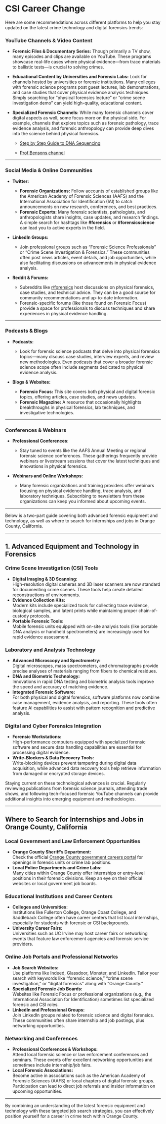 # CSI Career Change

Here are some recommendations across different platforms to help you stay updated on the latest crime technology and digital forensics trends:

### YouTube Channels & Video Content

- **Forensic Files & Documentary Series:**
  Though primarily a TV show, many episodes and clips are available on YouTube. These programs showcase real-life cases where physical evidence—from trace materials to ballistic tests—is crucial to solving crimes.

- **Educational Content by Universities and Forensic Labs:**
  Look for channels hosted by universities or forensic institutions. Many colleges with forensic science programs post guest lectures, lab demonstrations, and case studies that cover physical evidence analysis techniques. Simply searching for “physical forensics lecture” or “crime scene investigation demo” can yield high-quality, educational content.

- **Specialized Forensic Channels:**
  While many forensic channels cover digital aspects as well, some focus more on the physical side. For example, channels that explore topics such as forensic pathology, trace evidence analysis, and forensic anthropology can provide deep dives into the science behind physical forensics.


    -  [Step by Step Guide to DNA Sequencing](https://www.youtube.com/watch?v=WKAUtJQ69n8&pp=ygUmZm9yZW5zaWMgdG9vbHMgYW5kIHRlY2huaXF1ZXMgLWRpZ2l0YWw%3D)
    
    - [Prof Bensons channel](https://www.youtube.com/@profbensonschannel7055)



---

### Social Media & Online Communities

- **Twitter:**
  - **Forensic Organizations:** Follow accounts of established groups like the American Academy of Forensic Sciences (AAFS) and the International Association for Identification (IAI) to catch announcements on new research, conferences, and best practices.
  - **Forensic Experts:** Many forensic scientists, pathologists, and anthropologists share insights, case updates, and research findings. A simple search for hashtags like **#forensics** or **#forensicscience** can lead you to active experts in the field.

- **LinkedIn Groups:**
  - Join professional groups such as “Forensic Science Professionals” or “Crime Scene Investigation & Forensics.” These communities often post news articles, event details, and job opportunities, while also facilitating discussions on advancements in physical evidence analysis.

- **Reddit & Forums:**
  - Subreddits like [r/forensics](https://www.reddit.com/r/forensics/) host discussions on physical forensics, case studies, and technical advice. They can be a good source for community recommendations and up-to-date information.
  - Forensic-specific forums (like those found on Forensic Focus) provide a space for professionals to discuss techniques and share experiences in physical evidence handling.

---

### Podcasts & Blogs

- **Podcasts:**
  - Look for forensic science podcasts that delve into physical forensics topics—many discuss case studies, interview experts, and review new methodologies. Even podcasts that cover a broader forensic science scope often include segments dedicated to physical evidence analysis.

- **Blogs & Websites:**
  - **Forensic Focus:** This site covers both physical and digital forensic topics, offering articles, case studies, and news updates.
  - **Forensic Magazine:** A resource that occasionally highlights breakthroughs in physical forensics, lab techniques, and investigative technologies.

---

### Conferences & Webinars

- **Professional Conferences:**
  - Stay tuned to events like the AAFS Annual Meeting or regional forensic science conferences. These gatherings frequently provide webinars or livestream sessions that cover the latest techniques and innovations in physical forensics.

- **Webinars and Online Workshops:**
  - Many forensic organizations and training providers offer webinars focusing on physical evidence handling, trace analysis, and laboratory techniques. Subscribing to newsletters from these organizations can keep you informed about upcoming events.

---
Below is a two-part guide covering both advanced forensic equipment and technology, as well as where to search for internships and jobs in Orange County, California.

---

## 1. Advanced Equipment and Technology in Forensics

### Crime Scene Investigation (CSI) Tools
- **Digital Imaging & 3D Scanning:**  
  High-resolution digital cameras and 3D laser scanners are now standard for documenting crime scenes. These tools help create detailed reconstructions of environments.
- **Evidence Collection Kits:**  
  Modern kits include specialized tools for collecting trace evidence, biological samples, and latent prints while maintaining proper chain-of-custody protocols.
- **Portable Forensic Tools:**  
  Mobile forensic units equipped with on-site analysis tools (like portable DNA analysis or handheld spectrometers) are increasingly used for rapid evidence assessment.

### Laboratory and Analysis Technology
- **Advanced Microscopy and Spectrometry:**  
  Digital microscopes, mass spectrometers, and chromatographs provide precise analyses of materials ranging from fibers to chemical residues.
- **DNA and Biometric Technology:**  
  Innovations in rapid DNA testing and biometric analysis tools improve the speed and accuracy of matching evidence.
- **Integrated Forensic Software:**  
  For both physical and digital forensics, software platforms now combine case management, evidence analysis, and reporting. These tools often feature AI capabilities to assist with pattern recognition and predictive analysis.

### Digital and Cyber Forensics Integration
- **Forensic Workstations:**  
  High-performance computers equipped with specialized forensic software and secure data handling capabilities are essential for processing digital evidence.
- **Write-Blockers & Data Recovery Tools:**  
  Write-blocking devices prevent tampering during digital data acquisition, while advanced data recovery tools help retrieve information from damaged or encrypted storage devices.

Staying current on these technological advances is crucial. Regularly reviewing publications from forensic science journals, attending trade shows, and following tech-focused forensic YouTube channels can provide additional insights into emerging equipment and methodologies.

---

## Where to Search for Internships and Jobs in Orange County, California

### Local Government and Law Enforcement Opportunities
- **Orange County Sheriff’s Department:**  
  Check the official [Orange County government careers portal](https://www.ocgov.com/) for openings in forensic units or crime lab positions.
- **Local Police Departments and Crime Labs:**  
  Many cities within Orange County offer internships or entry-level positions in their forensic divisions. Keep an eye on their official websites or local government job boards.

### Educational Institutions and Career Centers
- **Colleges and Universities:**  
  Institutions like Fullerton College, Orange Coast College, and Saddleback College often have career centers that list local internships, especially for students with forensic or CSI backgrounds.
- **University Career Fairs:**  
  Universities such as UC Irvine may host career fairs or networking events that feature law enforcement agencies and forensic service providers.

### Online Job Portals and Professional Networks
- **Job Search Websites:**  
  Use platforms like Indeed, Glassdoor, Monster, and LinkedIn. Tailor your search with keywords like “forensic science,” “crime scene investigation,” or “digital forensics” along with “Orange County.”
- **Specialized Forensic Job Boards:**  
  Websites like Forensic Focus or professional organizations (e.g., the International Association for Identification) sometimes list specialized forensic and CSI roles.
- **LinkedIn and Professional Groups:**  
  Join LinkedIn groups related to forensic science and digital forensics. These communities often share internship and job postings, plus networking opportunities.

### Networking and Conferences
- **Professional Conferences & Workshops:**  
  Attend local forensic science or law enforcement conferences and seminars. These events offer excellent networking opportunities and sometimes include internship/job fairs.
- **Local Forensic Associations:**  
  Become active in associations such as the American Academy of Forensic Sciences (AAFS) or local chapters of digital forensic groups. Participation can lead to direct job referrals and insider information on upcoming opportunities.

---

By combining an understanding of the latest forensic equipment and technology with these targeted job search strategies, you can effectively position yourself for a career in crime tech within Orange County. 